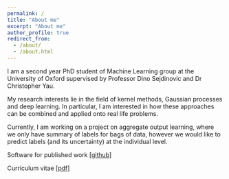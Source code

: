 ```yaml
---
permalink: /
title: "About me"
excerpt: "About me"
author_profile: true
redirect_from: 
  - /about/
  - /about.html
---
```

I am a second year PhD student of Machine Learning group at the University of Oxford supervised by Professor Dino Sejdinovic and Dr Christopher Yau. 

My research interests lie in the field of kernel methods, Gaussian processes and deep learning. In particular, I am interested in how these approaches can be combined and applied onto real life problems. 

Currently, I am working on a project on aggregate output learning, where we only have summary of labels for bags of data, however we would like to predict labels (and its uncertainty) at the individual level. 

Software for published work [[github](https://github.com/hcllaw/phase_learn)]

Curriculum vitae [[pdf](http://hcllaw.github.io/files/leon-cv-2.pdf)]

